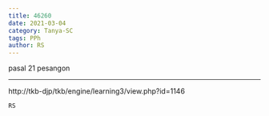 ```yaml
---
title: 46260
date: 2021-03-04
category: Tanya-SC
tags: PPh
author: RS
---
```


pasal 21 pesangon

---

http://tkb-djp/tkb/engine/learning3/view.php?id=1146

`RS`
